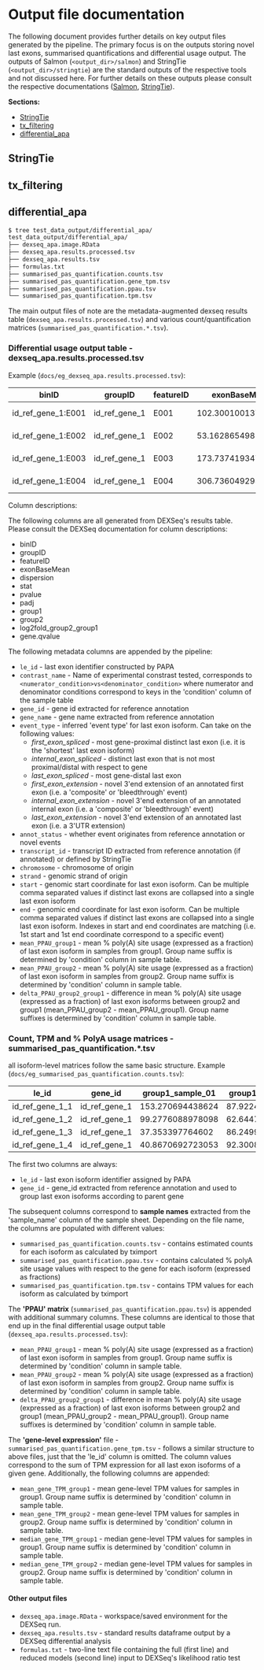 # Output file documentation

The following document provides further details on key output files generated by the pipeline. The primary focus is on the outputs storing novel last exons, summarised quantifications and differential usage output. The outputs of Salmon (`<output_dir>/salmon`) and StringTie (`<output_dir>/stringtie`) are the standard outputs of the respective tools and not discussed here. For further details on these outputs please consult the respective documentations ([Salmon](https://salmon.readthedocs.io/en/latest/file_formats.html#fileformats), [StringTie](http://ccb.jhu.edu/software/stringtie/index.shtml?t=manual#output)).

**Sections:**
- [StringTie](#stringtie)
- [tx_filtering](#tx_filtering) 
- [differential_apa](#differential_apa)

## StringTie


## tx_filtering




## differential_apa

```bash
$ tree test_data_output/differential_apa/
test_data_output/differential_apa/
├── dexseq_apa.image.RData
├── dexseq_apa.results.processed.tsv
├── dexseq_apa.results.tsv
├── formulas.txt
├── summarised_pas_quantification.counts.tsv
├── summarised_pas_quantification.gene_tpm.tsv
├── summarised_pas_quantification.ppau.tsv
└── summarised_pas_quantification.tpm.tsv

```

The main output files of note are the metadata-augmented dexseq results table (`dexseq_apa.results.processed.tsv`) and various count/quantification matrices (`summarised_pas_quantification.*.tsv`).

### Differential usage output table - dexseq_apa.results.processed.tsv

Example (`docs/eg_dexseq_apa.results.processed.tsv`):

| binID              | groupID       | featureID | exonBaseMean       | dispersion          | stat               | pvalue                | padj                  | group1             | group2             | log2fold_group2_group1 | le_id           | gene.qvalue | contrast_name  | gene_id       | gene_name  | event_type            | annot_status | transcript_id                                       | chromosome | strand | start     | end       | mean_PPAU_group1   | mean_PPAU_group2    | delta_PPAU_group2_group1 |
|--------------------|---------------|-----------|--------------------|---------------------|--------------------|-----------------------|-----------------------|--------------------|--------------------|------------------------|-----------------|-------------|----------------|---------------|------------|-----------------------|--------------|-----------------------------------------------------|------------|--------|-----------|-----------|--------------------|---------------------|--------------------------|
| id_ref_gene_1:E001 | id_ref_gene_1 | E001      | 102.30010013797774 | 0.08728199388325558 | 14.779434541157954 | 1.2084626559287708e-4 | 3.625387967786313e-4  | 1.970004973787062  | 2.046000549463702  | 0.25495812632124615    | id_ref_gene_1_1 | 0           | group2vsgroup1 | id_ref_gene_1 | ref_gene_1 | first_exon_spliced    | novel        | PAPA.group2_sample_04.1.1                           | chr1       | +      | 500       | 700       | 0.571113312433762  | 0.819125243817251   | 0.24801193138349         |
| id_ref_gene_1:E002 | id_ref_gene_1 | E002      | 53.162865498165885 | 0.0290240675573647  | 114.49484271761776 | 1.01529962365023e-26  | 6.091797741901381e-26 | 1.8403255217654115 | 1.3779809537657772 | -1.576609330145999     | id_ref_gene_1_2 | 0           | group2vsgroup1 | id_ref_gene_1 | ref_gene_1 | internal_exon_spliced | novel        | PAPA.group1_sample_01.1.7,PAPA.group2_sample_06.1.6 | chr1       | +      | 1400,1400 | 1600,1600 | 0.427395249868125  | 0.169998726991834   | -0.257396522876291       |
| id_ref_gene_1:E003 | id_ref_gene_1 | E003      | 173.7374193477014  | 0.164070451327647   | 2.6797725917421076 | 0.10163024034168788   | 0.10163024034168788   | 1.7553054456349897 | 2.5546210217424665 | 2.6768091091447417     | id_ref_gene_1_3 | 0           | group2vsgroup1 | id_ref_gene_1 | ref_gene_1 | internal_exon_spliced | novel        | PAPA.group1_sample_03.1.6,PAPA.group2_sample_05.1.8 | chr1       | +      | 1950,1950 | 2599,2598 | 7.2652715448876e-4 | 0.00516402410597214 | 0.00443749695148337      |
| id_ref_gene_1:E004 | id_ref_gene_1 | E004      | 306.7360492958544  | 0.2524001172499824  | 4.248342859211704  | 0.03928865011600179   | 0.04714638013920215   | 1.979697794910254  | 2.8059821452923033 | 2.757797344758746      | id_ref_gene_1_4 | 0           | group2vsgroup1 | id_ref_gene_1 | ref_gene_1 | last_exon_spliced     | annotated    | ref_g1_tr_1                                         | chr1       | +      | 3000      | 3400      | 7.6491054362457e-4 | 0.00571200508494262 | 0.00494709454131804      |

Column descriptions:

The following columns are all generated from DEXSeq's results table. Please consult the DEXSeq documentation for column descriptions:

- binID
- groupID
- featureID
- exonBaseMean
- dispersion
- stat
- pvalue
- padj
- group1
- group2
- log2fold_group2_group1
- gene.qvalue

The following metadata columns are appended by the pipeline:

- `le_id` - last exon identifier constructed by PAPA
- `contrast_name` - Name of experimental constrast tested, corresponds to `<numerator_condition>vs<denominator_condition>` where numerator and denominator conditions correspond to keys in the 'condition' column of the sample table
- `gene_id` - gene id extracted for reference annotation
- `gene_name` - gene name extracted from reference annotation
- `event_type` - inferred 'event type' for last exon isoform. Can take on the following values:
  - *first_exon_spliced* - most gene-proximal distinct last exon (i.e. it is the 'shortest' last exon isoform)
  - *internal_exon_spliced* - distinct last exon that is not most proximal/distal with respect to gene
  - *last_exon_spliced* - most gene-distal last exon
  - *first_exon_extension* - novel 3'end extension of an annotated first exon (i.e. a 'composite' or 'bleedthrough' event)
  - *internal_exon_extension* - novel 3'end extension of an annotated internal exon (i.e. a 'composite' or 'bleedthrough' event)
  - *last_exon_extension* - novel 3'end extension of an annotated last exon (i.e. a 3'UTR extension)
- `annot_status` - whether event originates from reference annotation or novel events
- `transcript_id` - transcript ID extracted from reference annotation (if annotated) or defined by StringTie
- `chromosome` - chromosome of origin
- `strand` - genomic strand of origin
- `start` - genomic start coordinate for last exon isoform. Can be multiple comma separated values if distinct last exons are collapsed into a single last exon isoform
- `end` - genomic end coordinate for last exon isoform. Can be multiple comma separated values if distinct last exons are collapsed into a single last exon isoform. Indexes in start and end coordinates are matching (i.e. 1st start and 1st end coordinate correspond to a specific event)
- `mean_PPAU_group1` - mean % poly(A) site usage (expressed as a fraction) of last exon isoform in samples from group1. Group name suffix is determined by 'condition' column in sample table.
- `mean_PPAU_group2` - mean % poly(A) site usage (expressed as a fraction) of last exon isoform in samples from group2. Group name suffix is determined by 'condition' column in sample table.
- `delta_PPAU_group2_group1` - difference in mean % poly(A) site usage (expressed as a fraction) of last exon isoforms between group2 and group1 (mean_PPAU_group2 - mean_PPAU_group1). Group name suffixes is determined by 'condition' column in sample table.

### Count, TPM and % PolyA usage matrices - summarised_pas_quantification.*.tsv

all isoform-level matrices follow the same basic structure. Example (`docs/eg_summarised_pas_quantification.counts.tsv`):

| le_id           | gene_id       | group1_sample_01 | group1_sample_02 | group1_sample_03 | group2_sample_04 | group2_sample_05 | group2_sample_06 |
|-----------------|---------------|------------------|------------------|------------------|------------------|------------------|------------------|
| id_ref_gene_1_1 | id_ref_gene_1 | 153.270694438624 | 87.9224799846888 | 73.5793392383333 | 87.085465994054  | 95.2339837457173 | 107.058789738493 |
| id_ref_gene_1_2 | id_ref_gene_1 | 99.2776088978098 | 62.6447669892074 | 66.5717831203075 | 18.9491523227997 | 18.858214603034  | 22.1795102246696 |
| id_ref_gene_1_3 | id_ref_gene_1 | 37.353397764602  | 86.2499524563182 | 54.5226552431889 | 192.816927844777 | 276.881950557951 | 480.112214730231 |
| id_ref_gene_1_4 | id_ref_gene_1 | 40.8670692723053 | 92.300837007847  | 160.353380468839 | 721.378148575543 | 522.447234953964 | 397.961898154793 |

The first two columns are always:

- `le_id` - last exon isoform identifier assigned by PAPA
- `gene_id` - gene_id extracted from reference annotation and used to group last exon isoforms according to parent gene

The subsequent columns correspond to **sample names** extracted from the 'sample_name' column of the sample sheet. Depending on the file name, the columns are populated with different values:

- `summarised_pas_quantification.counts.tsv` - contains estimated counts for each isoform as calculated by tximport
- `summarised_pas_quantification.ppau.tsv` - contains calculated % polyA site usage values with respect to the gene for each isoform (expressed as fractions)
- `summarised_pas_quantification.tpm.tsv` - contains TPM values for each isoform as calculated by tximport

The **'PPAU' matrix** (`summarised_pas_quantification.ppau.tsv`) is appended with additional summary columns. These columns are identical to those that end up in the final differential usage output table (`dexseq_apa.results.processed.tsv`):

- `mean_PPAU_group1` - mean % poly(A) site usage (expressed as a fraction) of last exon isoform in samples from group1. Group name suffix is determined by 'condition' column in sample table.
- `mean_PPAU_group2` - mean % poly(A) site usage (expressed as a fraction) of last exon isoform in samples from group2. Group name suffix is determined by 'condition' column in sample table.
- `delta_PPAU_group2_group1` - difference in mean % poly(A) site usage (expressed as a fraction) of last exon isoforms between group2 and group1 (mean_PPAU_group2 - mean_PPAU_group1). Group name suffixes is determined by 'condition' column in sample table.

The **'gene-level expression'** file - `summarised_pas_quantification.gene_tpm.tsv` - follows a similar structure to above files, just that the 'le_id' column is omitted. The column values correspond to the sum of TPM expression for all last exon isoforms of a given gene. Additionally, the following columns are appended:

- `mean_gene_TPM_group1` - mean gene-level TPM values for samples in group1. Group name suffix is determined by 'condition' column in sample table.
- `mean_gene_TPM_group2` - mean gene-level TPM values for samples in group2. Group name suffix is determined by 'condition' column in sample table.
- `median_gene_TPM_group1` - median gene-level TPM values for samples in group1. Group name suffix is determined by 'condition' column in sample table.
- `median_gene_TPM_group2` - median gene-level TPM values for samples in group2. Group name suffix is determined by 'condition' column in sample table.

#### Other output files

- `dexseq_apa.image.RData` - workspace/saved environment for the DEXSeq run.
- `dexseq_apa.results.tsv` - standard results dataframe output by a DEXSeq differential analysis
- `formulas.txt` - two-line text file containing the full (first line) and reduced models (second line) input to DEXSeq's likelihood ratio test
